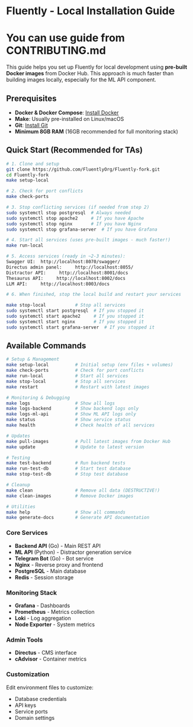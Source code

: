 # Fluently - Local Installation Guide

# You can use guide from CONTRIBUTING.md

This guide helps you set up Fluently for local development using **pre-built Docker images** from Docker Hub. This approach is much faster than building images locally, especially for the ML API component.

## Prerequisites

- **Docker & Docker Compose**: [Install Docker](https://docs.docker.com/get-docker/)
- **Make**: Usually pre-installed on Linux/macOS
- **Git**: [Install Git](https://git-scm.com/downloads)
- **Minimum 8GB RAM** (16GB recommended for full monitoring stack)

## Quick Start (Recommended for TAs)

```bash
# 1. Clone and setup
git clone https://github.com/FluentlyOrg/Fluently-fork.git
cd Fluently-fork
make setup-local

# 2. Check for port conflicts
make check-ports

# 3. Stop conflicting services (if needed from step 2)
sudo systemctl stop postgresql  # Always needed
sudo systemctl stop apache2     # If you have Apache
sudo systemctl stop nginx       # If you have Nginx  
sudo systemctl stop grafana-server  # If you have Grafana

# 4. Start all services (uses pre-built images - much faster!)
make run-local

# 5. Access services (ready in ~2-3 minutes):
Swagger UI:  http://localhost:8070/swagger/
Directus admin panel:     http://localhost:8055/
Distractor API:     http://localhost:8001/docs
Thesaurus API:     http://localhost:8002/docs
LLM API:     http://localhost:8003/docs

# 6. When finished, stop the local build and restart your services

make stop-local           # Stop all services
sudo systemctl start postgresql  # If you stopped it
sudo systemctl start apache2     # If you stopped it
sudo systemctl start nginx       # If you stopped it
sudo systemctl start grafana-server  # If you stopped it
```

## Available Commands

```bash
# Setup & Management
make setup-local          # Initial setup (env files + volumes)
make check-ports          # Check for port conflicts
make run-local            # Start all services
make stop-local           # Stop all services
make restart              # Restart with latest images

# Monitoring & Debugging
make logs                 # Show all logs
make logs-backend         # Show backend logs only
make logs-ml-api          # Show ML API logs only
make status               # Show service status
make health               # Check health of all services

# Updates
make pull-images          # Pull latest images from Docker Hub
make update               # Update to latest version

# Testing
make test-backend         # Run backend tests
make run-test-db          # Start test database
make stop-test-db         # Stop test database

# Cleanup
make clean                # Remove all data (DESTRUCTIVE!)
make clean-images         # Remove Docker images

# Utilities
make help                 # Show all commands
make generate-docs        # Generate API documentation
```

### Core Services
- **Backend API** (Go) - Main REST API
- **ML API** (Python) - Distractor generation service  
- **Telegram Bot** (Go) - Bot service
- **Nginx** - Reverse proxy and frontend
- **PostgreSQL** - Main database
- **Redis** - Session storage

### Monitoring Stack  
- **Grafana** - Dashboards
- **Prometheus** - Metrics collection
- **Loki** - Log aggregation
- **Node Exporter** - System metrics

### Admin Tools
- **Directus** - CMS interface
- **cAdvisor** - Container metrics

### Customization
Edit environment files to customize:
- Database credentials
- API keys
- Service ports
- Domain settings
